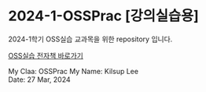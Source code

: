 # 2024-1-OSSPrac [강의실습용]
2024-1학기 OSS실습 교과목을 위한 repository 입니다.

[OSS실습 전자책 바로가기](https://wikidocs.net/book/13835)

My Claa: OSSPrac
My Name: Kilsup Lee  
Date: 27 Mar, 2024